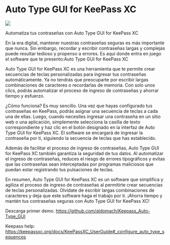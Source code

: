 # Auto Type GUI for KeePass XC
![](https://blogger.googleusercontent.com/img/b/R29vZ2xl/AVvXsEgduvyl5aP1lSmZd56EYdbSNZrPjY7lG08ghSGGgPTS_4plFWFxIO6PxpOldpHCS6AZxkivi0AEgVUh-G9V8Gni3Xfgl4FY0hRerWMN85E2pj3HT0aR6LhpanOwEdB8V01uv2ChpNnIl729VZK-xFPm8OGomqf1V7JGF4_Ru_kHSHY-56eV-L2gTYu92KA/s320/20231113-175529_keepass_autotype_gui.png)

Automatiza tus contraseñas con Auto Type GUI for KeePass XC

En la era digital, mantener nuestras contraseñas seguras es más importante que nunca. Sin embargo, recordar y escribir contraseñas largas y complejas puede resultar tedioso y propenso a errores. Es aquí donde entra en juego el software que te presento:Auto Type GUI for KeePass XC

Auto Type GUI for KeePass XC es una herramienta que te permite crear secuencias de teclas personalizadas para ingresar tus contraseñas automáticamente. Ya no tendrás que preocuparte por escribir largas combinaciones de caracteres o recordarlas de memoria. Con solo unos clics, podrás automatizar el proceso de ingreso de contraseñas y ahorrar tiempo y esfuerzo.

¿Cómo funciona? Es muy sencillo. Una vez que hayas configurado tus contraseñas en KeePass, podrás asignar una secuencia de teclas a cada una de ellas. Luego, cuando necesites ingresar una contraseña en un sitio web o una aplicación, simplemente selecciona la casilla de texto correspondiente y haz clic en el botón designado en la interfaz de Auto Type GUI for KeePass XC. El software se encargará de ingresar la contraseña por ti, siguiendo la secuencia de teclas que has establecido.

Además de facilitar el proceso de ingreso de contraseñas, Auto Type GUI for KeePass XC también garantiza la seguridad de tus datos. Al automatizar el ingreso de contraseñas, reduces el riesgo de errores tipográficos y evitas que las contraseñas sean interceptadas por programas maliciosos que puedan estar registrando tus pulsaciones de teclas.

En resumen, Auto Type GUI for KeePass XC es un software que simplifica y agiliza el proceso de ingreso de contraseñas al permitirte crear secuencias de teclas personalizadas. Olvídate de escribir largas combinaciones de caracteres y deja que este software haga el trabajo por ti. ¡Ahorra tiempo y mantén tus contraseñas seguras con Auto Type GUI for KeePass XC!

Descarga primer demo. https://github.com/aldomach/Keepass_Auto-Type_GUI

Keepass help: https://keepassxc.org/docs/KeePassXC_UserGuide#_configure_auto_type_sequences
